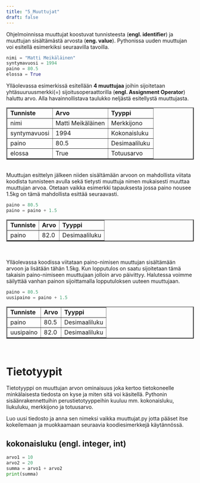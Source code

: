```yaml
---
title: "5_Muuttujat"
draft: false
---
```

 
Ohjelmoinnissa muuttujat koostuvat tunnisteesta (__engl. identifier__) ja muuttujan sisältämästä arvosta (__eng. value__). Pythonissa uuden muuttujan voi esitellä esimerkiksi seuraavilla tavoilla.

```python
nimi = "Matti Meikäläinen"
syntymavuosi = 1994
paino = 80.5
elossa = True
```

Ylläolevassa esimerkissä esitellään __4 muuttujaa__ joihin sijoitetaan yhtäsuuruusmerkki(=) sijoitusoperaattorilla (__engl. Assignment Operator__) haluttu arvo. Alla havainnollistava taulukko neljästä esitellystä muuttujasta. 

<table border=2>
    <tr>
        <td><b>Tunniste</b></td>
        <td><b>Arvo</b></td>
        <td><b>Tyyppi</b></td>
    </tr>
    <tr>
        <td>nimi</td>
        <td>Matti Meikäläinen</td>
        <td>Merkkijono</td>
    </tr>
    <tr>
        <td>syntymavuosi</td>
        <td>1994</td>
        <td>Kokonaisluku</td>
    </tr>
    <tr>
        <td>paino</td>
        <td>80.5</td>
        <td>Desimaaliluku</td>
    </tr>
    <tr>
        <td>elossa</td>
        <td>True</td>
        <td>Totuusarvo</td>
    </tr>
</table>
<br />
Muuttujan esittelyn jälkeen niiden sisältämään arvoon on mahdollista viitata koodista tunnisteen avulla sekä tietysti muuttuja nimen mukaisesti muuttaa muuttujan arvoa. Otetaan vaikka esimerkki tapauksesta jossa paino nousee 1.5kg on tämä mahdollista esittää seuraavasti. 

```python
paino = 80.5
paino = paino + 1.5
```

<table border=2>
    <tr>
        <td><b>Tunniste</b></td>
        <td><b>Arvo</b></td>
        <td><b>Tyyppi</b></td>
    </tr>
    <tr>
        <td>paino</td>
        <td>82.0</td>
        <td>Desimaaliluku</td>
    </tr>
</table>
<br />

Ylläolevassa koodissa viitataan paino-nimisen muuttujan sisältämään arvoon ja lisätään tähän 1.5kg. Kun lopputulos on saatu sijoitetaan tämä takaisin paino-nimiseen muuttujaan jolloin arvo päivittyy. Halutessa voimme säilyttää vanhan painon sijoittamalla lopputuloksen uuteen muuttujaan.

```python
paino = 80.5
uusipaino = paino + 1.5
```

<table border=2>
    <tr>
        <td><b>Tunniste</b></td>
        <td><b>Arvo</b></td>
        <td><b>Tyyppi</b></td>
    </tr>
    <tr>
        <td>paino</td>
        <td>80.5</td>
        <td>Desimaaliluku</td>
    </tr>
    <tr>
        <td>uusipaino</td>
        <td>82.0</td>
        <td>Desimaaliluku</td>
    </tr>
</table>
<br />

# Tietotyypit

Tietotyyppi on muuttujan arvon ominaisuus joka kertoo tietokoneelle minkälaisesta tiedosta on kyse ja miten sitä voi käsitellä. Pythonin sisäänrakennettuihin perustietotyyppeihin kuuluu mm. kokonaisluku, liukuluku, merkkijono ja totuusarvo. 




Luo uusi tiedosto ja anna sen nimeksi vaikka muuttujat.py jotta pääset itse kokeilemaan ja muokkaamaan seuraavia koodiesimerkkejä käytännössä. 

## kokonaisluku (engl. integer, int)



```python
arvo1 = 10
arvo2 = 20
summa = arvo1 + arvo2
print(summa)
```